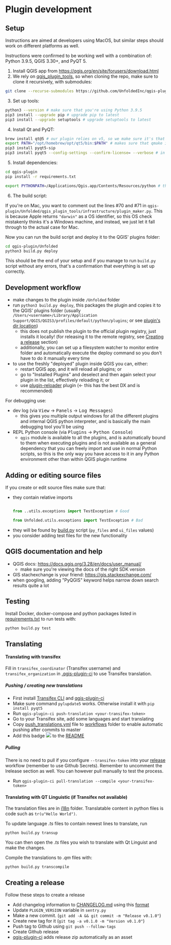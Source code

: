 Plugin development
==================

## Setup

Instructions are aimed at developers using MacOS, but similar steps should work on different platforms as well.

Instructions were confirmed to be working well with a combination of: Python 3.9.5, QGIS 3.30+, and PyQT 5.

1. Install QGIS app from https://qgis.org/en/site/forusers/download.html
2. We rely on [qgis_plugin_tools](https://github.com/GispoCoding/qgis_plugin_tools), so when cloning the repo, make sure to clone it recursively, with submodules:

```bash
git clone --recurse-submodules https://github.com/UnfoldedInc/qgis-plugin.git
```

3. Set up tools:

```bash
python3 --version # make sure that you're using Python 3.9.5
pip3 install --upgrade pip # upgrade pip to latest
pip3 install --upgrade setuptools # upgrade setuptools to latest
```

4. Install Qt and PyQT:

```bash
brew install qt@5 # our plugin relies on v5, so we make sure it's that version
export PATH="/opt/homebrew/opt/qt5/bin:$PATH" # makes sure that qmake is in your PATH
pip3 install pyqt5-sip
pip3 install pyqt5 --config-settings --confirm-license= --verbose # in some cases, the install script gets stuck on license step and this way we just automatically confirm it
```

5. Install dependencies:

```bash
cd qgis-plugin
pip install -r requirements.txt

export PYTHONPATH=/Applications/Qgis.app/Contents/Resources/python # this makes sure that the version of python with bundled `qgis` module can be found
```

6. The build script:

If you're on Mac, you want to comment out the lines #70 and #71 in `qgis-plugin/Unfolded/qgis_plugin_tools/infrastructure/plugin_maker.py`. This is because Apple returns `"darwin"` as a OS identifier, so this OS check mistakenly thinks it's a Windows machine, and instead, we just let it fall through to the actual case for Mac.

Now you can run the build script and deploy it to the QGIS' plugins folder:

```bash
cd qgis-plugin/Unfolded
python3 build.py deploy
```

This should be the end of your setup and if you manage to run `build.py` script without any errors, that's a confirmation that everything is set up correctly.

## Development workflow

- make changes to the plugin inside `/Unfolded` folder
- run `python3 build.py deploy`, this packages the plugin and copies it to the QGIS' plugins folder (usually `/Users/<username>/Library/Application Support/QGIS/QGIS3/profiles/default/python/plugins`; or see [plugin's dir location](https://gis.stackexchange.com/questions/274311/qgis-3-plugin-folder-location))
  - this does not publish the plugin to the official plugin registry, just installs it locally! (for releasing it to the remote registry, see [Creating a release](#creating-a-release) section)
  - additionally, you can set up a filesystem watcher to monitor entire folder and automatically execute the deploy command so you don't have to do it manually every time
- to use the freshly "deployed" plugin inside QGIS you can, either:
  - restart QGIS app, and it will reload all plugins; or
  - go to "Installed Plugins" and deselect and then again select your plugin in the list, effectively reloading it; or
  - use [plugin-reloader](https://plugins.qgis.org/plugins/plugin_reloader/) plugin (← this has the best DX and is recommended)

For debugging use:
- dev log (via <kbd>View</kbd> → <kbd>Panels</kbd> → <kbd>Log Messages</kbd>)
  - this gives you multiple output windows for all the different plugins and internal QGIS python interpreter, and is basically the main debugging tool you'll be using
- REPL Python console (via <kbd>Plugins</kbd> → <kbd>Python Console</kbd>)
  - `qgis` module is available to all the plugins, and is automatically bound to them when executing plugins and is not available as a general dependency that you can freely import and use in normal Python scripts, so this is the only way you have access to it in any Python environment other than within QGIS plugin runtime

## Adding or editing  source files
If you create or edit source files make sure that:

* they contain relative imports
    ```python

    from ..utils.exceptions import TestException # Good

    from Unfolded.utils.exceptions import TestException # Bad
    ```
* they will be found by [build.py](../Unfolded/build.py) script (`py_files` and `ui_files` values)
* you consider adding test files for the new functionality

## QGIS documentation and help

- QGIS docs: https://docs.qgis.org/3.28/en/docs/user_manual/
  - make sure you're viewing the docs of the right SDK version
- GIS stachexchange is your friend: https://gis.stackexchange.com/
- when googling, adding "PyQGIS" keyword helps narrow down search results quite a lot

## Testing
Install Docker, docker-compose and python packages listed in [requirements.txt](../requirements.txt)
to run tests with:

```shell script
python build.py test
```
## Translating

#### Translating with transifex

Fill in `transifex_coordinator` (Transifex username) and `transifex_organization`
in [.qgis-plugin-ci](../.qgis-plugin-ci) to use Transifex translation.


##### Pushing / creating new translations

* First install [Transifex CLI](https://docs.transifex.com/client/installing-the-client) and
  [qgis-plugin-ci](https://github.com/opengisch/qgis-plugin-ci)
* Make sure command `pylupdate5` works. Otherwise install it with `pip install pyqt5`
* Run `qgis-plugin-ci push-translation <your-transifex-token>`
* Go to your Transifex site, add some languages and start translating
* Copy [push_translations.yml](push_translations.yml) file to [workflows](../.github/workflows) folder to enable
  automatic pushing after commits to master
* Add this badge ![](https://github.com/UnfoldedInc/qgis-plugin/workflows/Translations/badge.svg) to
  the [README](../README.md)

##### Pulling
There is no need to pull if you configure `--transifex-token` into your
[release](../.github/workflows/release.yml) workflow (remember to use Github Secrets).
Remember to uncomment the lrelease section as well.
You can however pull manually to test the process.
* Run `qgis-plugin-ci pull-translation --compile <your-transifex-token>`

#### Translating with QT Linguistic (if Transifex not available)

The translation files are in [i18n](../Unfolded/resources/i18n) folder. Translatable content in python files is code
such as `tr(u"Hello World")`.

To update language *.ts* files to contain newest lines to translate, run
```shell script
python build.py transup
```

You can then open the *.ts* files you wish to translate with Qt Linguist and make the changes.

Compile the translations to *.qm* files with:
```shell script
python build.py transcompile
```


## Creating a release
Follow these steps to create a release
* Add changelog information to [CHANGELOG.md](../CHANGELOG.md) using this
[format](https://raw.githubusercontent.com/opengisch/qgis-plugin-ci/master/CHANGELOG.md)
* Update `PLUGIN_VERSION` variable in `sentry.py`
* Make a new commit. (`git add -A && git commit -m "Release v0.1.0"`)
* Create new tag for it (`git tag -a v0.1.0 -m "Version v0.1.0"`)
* Push tag to Github using `git push --follow-tags`
* Create Github release
* [qgis-plugin-ci](https://github.com/opengisch/qgis-plugin-ci) adds release zip automatically as an asset
